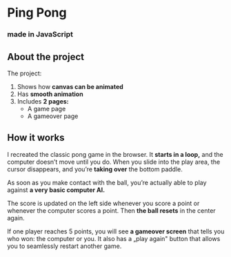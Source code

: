 # **Ping Pong**
### made in JavaScript

## **About the project**

The project:
1. Shows how **canvas can be animated**
2. Has **smooth animation** 
3. Includes **2 pages:**
    - A game page 
    - A gameover page

 
## **How it works**

I recreated the classic pong game in the browser. It **starts in a loop,** and the computer doesn’t move until you do. When you slide into the play area, the cursor disappears, and you’re **taking over** the bottom paddle. 

As soon as you make contact with the ball, you’re actually able to play against **a very basic computer AI.**

The score is updated on the left side whenever you score a point or whenever the computer scores a point. Then **the ball resets** in the center again.

If one player reaches 5 points, you will see **a gameover screen** that tells you who won: the computer or you. It also has a „play again" button that allows you to seamlessly restart another game.
